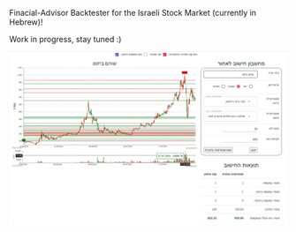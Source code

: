 Finacial-Advisor Backtester for the Israeli Stock Market (currently in Hebrew)!

Work in progress, stay tuned :)

![link to example image](backtester_example.jpg)